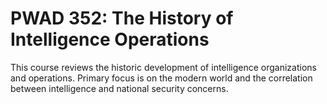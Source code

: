 # PWAD 352: The History of Intelligence Operations

This course reviews the historic development of intelligence organizations and operations. Primary focus is on the modern world and the correlation between intelligence and national security concerns.